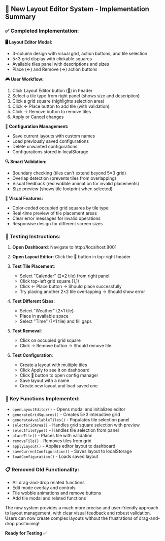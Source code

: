 ## 🎯 New Layout Editor System - Implementation Summary

### ✅ **Completed Implementation:**

**🖥️ Layout Editor Modal:**
- 3-column design with visual grid, action buttons, and tile selection
- 5×3 grid display with clickable squares
- Available tiles panel with descriptions and sizes
- Place (←) and Remove (→) action buttons

**🎮 User Workflow:**
1. Click Layout Editor button (📐) in header
2. Select a tile type from right panel (shows size and description)  
3. Click a grid square (highlights selection area)
4. Click ← Place button to add tile (with validation)
5. Click → Remove button to remove tiles
6. Apply or Cancel changes

**💾 Configuration Management:**
- Save current layouts with custom names
- Load previously saved configurations
- Delete unwanted configurations
- Configurations stored in localStorage

**🔍 Smart Validation:**
- Boundary checking (tiles can't extend beyond 5×3 grid)
- Overlap detection (prevents tiles from overlapping)
- Visual feedback (red wobble animation for invalid placements)
- Size preview (shows tile footprint when selected)

**🎨 Visual Features:**
- Color-coded occupied grid squares by tile type
- Real-time preview of tile placement areas
- Clear error messages for invalid operations
- Responsive design for different screen sizes

### 🧪 **Testing Instructions:**

1. **Open Dashboard**: Navigate to http://localhost:8001
2. **Open Layout Editor**: Click the 📐 button in top-right header  
3. **Test Tile Placement**:
   - Select "Calendar" (2×2 tile) from right panel
   - Click top-left grid square (1,1) 
   - Click ← Place button → Should place successfully
   - Try placing another 2×2 tile overlapping → Should show error

4. **Test Different Sizes**:
   - Select "Weather" (2×1 tile) 
   - Place in available space
   - Select "Time" (1×1 tile) and fill gaps

5. **Test Removal**:
   - Click on occupied grid square
   - Click → Remove button → Should remove tile

6. **Test Configuration**:
   - Create a layout with multiple tiles
   - Click Apply to see it on dashboard
   - Click 💾 button to open config manager
   - Save layout with a name
   - Create new layout and load saved one

### 🔧 **Key Functions Implemented:**

- `openLayoutEditor()` - Opens modal and initializes editor
- `generateGridSquares()` - Creates 5×3 interactive grid
- `generateAvailableTiles()` - Populates tile selection panel
- `selectGridArea()` - Handles grid square selection with preview
- `selectTileType()` - Handles tile selection from panel
- `placeTile()` - Places tile with validation
- `removeTile()` - Removes tiles from grid
- `applyLayout()` - Applies editor layout to dashboard
- `saveCurrentConfiguration()` - Saves layout to localStorage
- `loadConfiguration()` - Loads saved layout

### 📋 **Removed Old Functionality:**
- All drag-and-drop related functions
- Edit mode overlay and controls  
- Tile wobble animations and remove buttons
- Add tile modal and related functions

The new system provides a much more precise and user-friendly approach to layout management, with clear visual feedback and robust validation. Users can now create complex layouts without the frustrations of drag-and-drop positioning!

**Ready for Testing** ✅